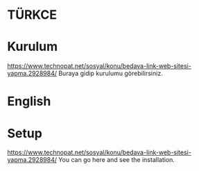 # TÜRKCE 
# Kurulum 
https://www.technopat.net/sosyal/konu/bedava-link-web-sitesi-yapma.2928984/ Buraya gidip kurulumu görebilirsiniz.
 
# English
# Setup
https://www.technopat.net/sosyal/konu/bedava-link-web-sitesi-yapma.2928984/ You can go here and see the installation.
